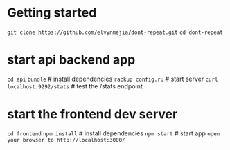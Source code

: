 # Getting started
`git clone https://github.com/elvynmejia/dont-repeat.git`
`cd dont-repeat`

# start api backend app
`cd api`
`bundle` # install dependencies
`rackup config.ru` # start server
`curl localhost:9292/stats` # test the /stats endpoint


# start the frontend dev server
`cd frontend`
`npm install` # install dependencies
`npm start` # start app
`open your browser to http://localhost:3000/`
